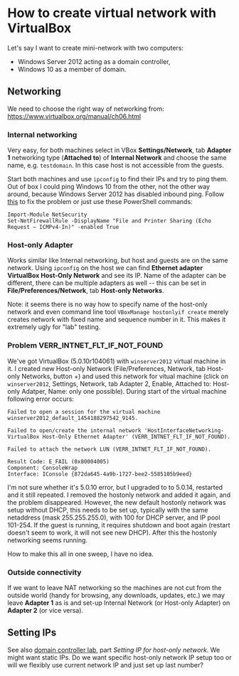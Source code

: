 # How to create virtual network with VirtualBox

Let's say I want to create mini-network with two computers:
* Windows Server 2012 acting as a domain controller,
* Windows 10 as a member of domain.

## Networking

We need to choose the right way of networking from: https://www.virtualbox.org/manual/ch06.html


### Internal networking

Very easy, for both machines select in VBox **Settings/Network**, tab **Adapter 1** networking type
(**Attached to**) of **Internal Network** and choose the same name, e.g. `testdomain`. In this case
host is not accessible from the guests.
 
Start both machines and use `ipconfig` to find their IPs and try to ping them. Out of box I could
ping Windows 10 from the other, not the other way around, because Windows Server 2012 has disabled
inbound ping. Follow [this](http://blog.blksthl.com/2012/11/20/how-to-enable-ping-in-windows-server-2012/)
to fix the problem or just use these PowerShell commands:

```
Import-Module NetSecurity
Set-NetFirewallRule -DisplayName "File and Printer Sharing (Echo Request – ICMPv4-In)" -enabled True
```


### Host-only Adapter
 
Works similar like Internal networking, but host and guests are on the same network. Using
`ipconfig` on the host we can find **Ethernet adapter VirtualBox Host-Only Network** and see its
IP. Name of the adapter can be different, there can be multiple adapters as well -- this can be
set in **File/Preferences/Network**, tab **Host-only Networks**.

Note: it seems there is no way how to specify name of the host-only network and even command
line tool `VBoxManage hostonlyif create` merely creates network with fixed name and sequence
number in it. This makes it extremely ugly for "lab" testing.


### Problem VERR_INTNET_FLT_IF_NOT_FOUND

We've got VirtualBox (5.0.10r104061) with `winserver2012` virtual machine in it. I created new
Host-only Network (File/Preferences, Network, tab Host-only Networks, button +) and used this
network for vitual machine (click on `winserver2012`, Settings, Network, tab Adapter 2, Enable,
Attached to: Host-only Adatper, Name: only one possible). During start of the virtual machine
following error occurs:
```
Failed to open a session for the virtual machine winserver2012_default_1454188297542_9145.

Failed to open/create the internal network 'HostInterfaceNetworking-VirtualBox Host-Only Ethernet Adapter' (VERR_INTNET_FLT_IF_NOT_FOUND).

Failed to attach the network LUN (VERR_INTNET_FLT_IF_NOT_FOUND).

Result Code: E_FAIL (0x80004005)
Component: ConsoleWrap
Interface: IConsole {872da645-4a9b-1727-bee2-5585105b9eed}
```

I'm not sure whether it's 5.0.10 error, but I upgraded to to 5.0.14, restarted and it still
repeated. I removed the hostonly network and added it again, and the problem disappeared. However,
the new default hostonly network was setup without DHCP, this needs to be set up, typically with
the same netaddress (mask 255.255.255.0), with 100 for DHCP server, and IP pool 101-254. If the
guest is running, it requires shutdown and boot again (restart doesn't seem to work, it will not
see new DHCP). After this the hostonly networking seems running.

How to make this all in one sweep, I have no idea.


### Outside connectivity

If we want to leave NAT networking so the machines are not cut from the outside world (handy
for browsing, any downloads, updates, etc.) we may leave **Adapter 1** as is and set-up Internal
Network (or Host-only Adapter) on **Adapter 2** (or vice versa).


## Setting IPs

See also [domain controller lab](DomainControllerLab.md), part *Setting IP for host-only network*.
We might want static IPs. Do we want specific host-only network IP setup too or will we flexibly
use current network IP and just set up last number?